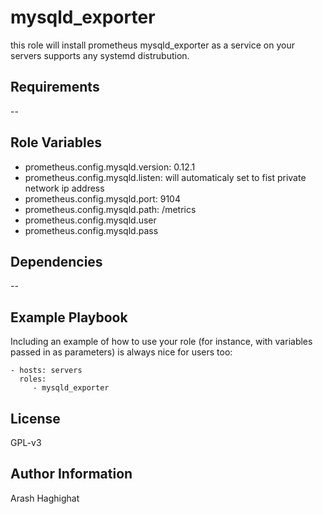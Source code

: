 mysqld_exporter
=========

this role will install prometheus mysqld_exporter as a service on your servers supports any systemd distrubution.

Requirements
------------

--

Role Variables
--------------

- prometheus.config.mysqld.version: 0.12.1
- prometheus.config.mysqld.listen: will automaticaly set to fist private network ip address
- prometheus.config.mysqld.port: 9104
- prometheus.config.mysqld.path: /metrics
- prometheus.config.mysqld.user
- prometheus.config.mysqld.pass


Dependencies
------------

--

Example Playbook
----------------

Including an example of how to use your role (for instance, with variables passed in as parameters) is always nice for users too:

    - hosts: servers
      roles:
         - mysqld_exporter

License
-------

GPL-v3

Author Information
------------------

Arash Haghighat
